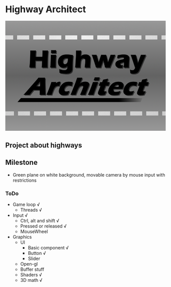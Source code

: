 # Highway Architect
![](./media/logo.png)

## Project about highways

## Milestone
- Green plane on white background, movable camera by mouse input with restrictions

### ToDo
- Game loop √
  - Threads √
- Input     √
  - Ctrl, alt and shift √
  - Pressed or released √
  - MouseWheel
- Graphics
  - UI
    - Basic component √
    - Button √
    - Slider
  - Open-gl
  - Buffer stuff
  - Shaders √
  - 3D math √


